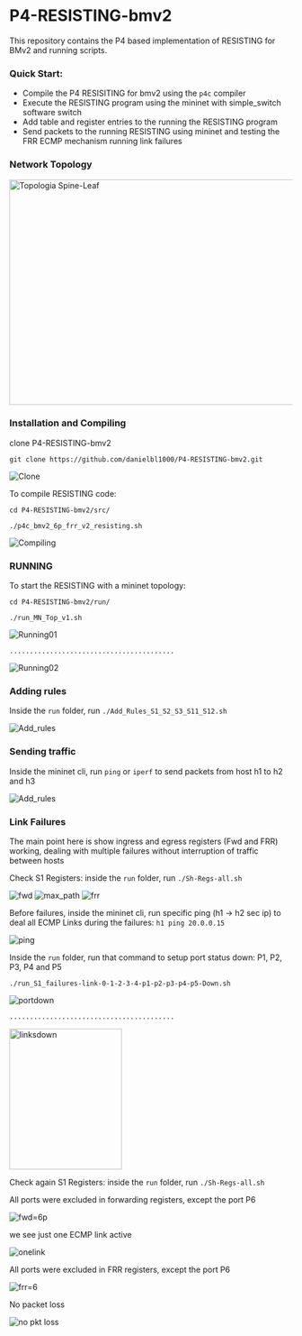 # P4-RESISTING-bmv2

This repository contains the P4 based implementation of RESISTING for BMv2 and running scripts.

### Quick Start:
* Compile the P4 RESISITING for bmv2 using the `p4c` compiler
* Execute the RESISTING program using the mininet with simple_switch software switch  
* Add table and register entries to the running the RESISTING program
* Send packets to the running RESISTING using mininet and testing the FRR ECMP mechanism running link failures

### Network Topology 
<img src="top-spine-leaf.jpg" alt="Topologia Spine-Leaf"  width="550" height="400"/>

### Installation and Compiling
clone P4-RESISTING-bmv2
```
git clone https://github.com/danielbl1000/P4-RESISTING-bmv2.git
```
<img src="/figs/fig01.JPG" alt="Clone">

To compile RESISTING code:
```
cd P4-RESISTING-bmv2/src/
```
```
./p4c_bmv2_6p_frr_v2_resisting.sh
```
<img src="/figs/fig02.JPG" alt="Compiling">

### RUNNING
To start the RESISTING with a mininet topology:
```
cd P4-RESISTING-bmv2/run/
```
```
./run_MN_Top_v1.sh
```
<img src="/figs/fig03.JPG" alt="Running01">

`.........................................`

<img src="/figs/fig04.JPG" alt="Running02">

### Adding rules 
Inside the `run` folder, run `./Add_Rules_S1_S2_S3_S11_S12.sh`

<img src="/figs/fig05.JPG" alt="Add_rules">

### Sending traffic 
Inside the mininet cli, run `ping` or `iperf` to send packets from host h1 to h2 and h3

<img src="/figs/fig06.JPG" alt="Add_rules">

### Link Failures

The main point here is show ingress and egress registers (Fwd and FRR) working, dealing with multiple failures without interruption of traffic between hosts 

Check S1 Registers: inside the `run` folder, run `./Sh-Regs-all.sh`

<img src="/figs/fig07.JPG" alt="fwd">
<img src="/figs/fig08.JPG" alt="max_path">
<img src="/figs/fig09.JPG" alt="frr">

Before failures, inside the mininet cli, run specific ping (h1 -> h2 sec ip) to deal all ECMP Links during the failures: `h1 ping 20.0.0.15`

<img src="/figs/fig10.JPG" alt="ping">

Inside the `run` folder, run that command to setup port status down: P1, P2, P3, P4 and P5 
```
./run_S1_failures-link-0-1-2-3-4-p1-p2-p3-p4-p5-Down.sh
```
<img src="/figs/fig12.JPG" alt="portdown">

`.........................................`

<img src="/figs/fig11.jpg" alt="linksdown" width="200" height="250"/>

Check again S1 Registers: inside the `run` folder, run `./Sh-Regs-all.sh`

All ports were excluded in forwarding registers, except the port P6

<img src="/figs/fig13.JPG" alt="fwd=6p">

we see just one ECMP link active 

<img src="/figs/fig14.JPG" alt="onelink">

All ports were excluded in FRR registers, except the port P6

<img src="/figs/fig15.JPG" alt="frr=6">

No packet loss

<img src="/figs/fig16.JPG" alt="no pkt loss">

